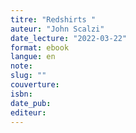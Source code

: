 ```yaml
---
titre: "Redshirts "
auteur: "John Scalzi"
date_lecture: "2022-03-22"
format: ebook
langue: en
note:
slug: ""
couverture: 
isbn: 
date_pub: 
editeur: 
---
```

